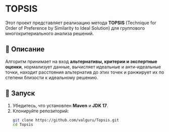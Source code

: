 # TOPSIS 

Этот проект представляет реализацию метода **TOPSIS** (Technique for Order of Preference by Similarity to Ideal Solution) для группового многокритериального анализа решений.  

## 📌 Описание  
Алгоритм принимает на вход **альтернативы, критерии и экспертные оценки**, нормализует данные, вычисляет идеальные и анти-идеальные точки, находит расстояния альтернатив до этих точек и ранжирует их по степени близости к идеальному решению.  

## 🚀 Запуск  
1. Убедитесь, что установлен **Maven** и **JDK 17**.  
2. Клонируйте репозиторий:  
   ```bash
   git clone https://github.com/valguru/Topsis.git
   cd Topsis
